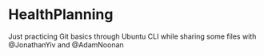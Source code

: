 # HealthPlanning

Just practicing Git basics through Ubuntu CLI while sharing some files with @JonathanYiv and @AdamNoonan
